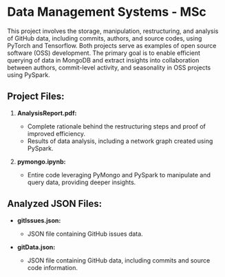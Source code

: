 

# Data Management Systems - MSc

This project involves the storage, manipulation, restructuring, and analysis of GitHub data, including commits, authors, and source codes, using PyTorch and Tensorflow. Both projects serve as examples of open source software (OSS) development. The primary goal is to enable efficient querying of data in MongoDB and extract insights into collaboration between authors, commit-level activity, and seasonality in OSS projects using PySpark.

## Project Files:

1. **AnalysisReport.pdf:**
   - Complete rationale behind the restructuring steps and proof of improved efficiency.
   - Results of data analysis, including a network graph created using PySpark.

2. **pymongo.ipynb:**
   - Entire code leveraging PyMongo and PySpark to manipulate and query data, providing deeper insights.

## Analyzed JSON Files:

- **gitIssues.json:**
  - JSON file containing GitHub issues data.

- **gitData.json:**
  - JSON file containing GitHub data, including commits and source code information.
